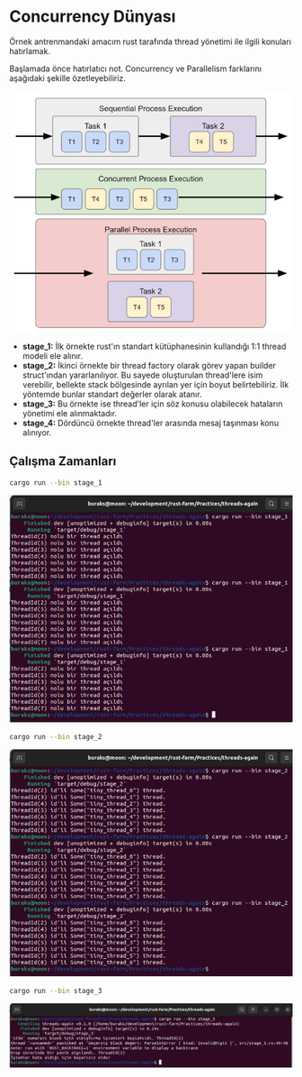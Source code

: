 # Concurrency Dünyası

Örnek antrenmandaki amacım rust tarafında thread yönetimi ile ilgili konuları hatırlamak. 

Başlamada önce hatırlatıcı not. Concurrency ve Parallelism farklarını aşağıdaki şekille özetleyebiliriz.

![../images/threading_again_01.png](../images/threading_again_01.png)

- **stage_1:** İlk örnekte rust'ın standart kütüphanesinin kullandığı 1:1 thread modeli ele alınır.
- **stage_2:** İkinci örnekte bir thread factory olarak görev yapan builder struct'ından yararlanılıyor. Bu sayede oluşturulan thread'lere isim verebilir, bellekte stack bölgesinde ayrılan yer için boyut belirtebiliriz. İlk yöntemde bunlar standart değerler olarak atanır.
- **stage_3:** Bu örnekte ise thread'ler için söz konusu olabilecek hataların yönetimi ele alınmaktadır.
- **stage_4:** Dördüncü örnekte thread'ler arasında mesaj taşınması konu alınıyor.  

## Çalışma Zamanları

```bash
cargo run --bin stage_1
```

![../images/threading_again_02.png](../images/threading_again_02.png)

```bash
cargo run --bin stage_2
```

![../images/threading_again_03.png](../images/threading_again_03.png)

```bash
cargo run --bin stage_3
```

![../images/threading_again_04.png](../images/threading_again_04.png)

